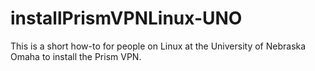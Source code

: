 # installPrismVPNLinux-UNO
This is a short how-to for people on Linux at the University of Nebraska Omaha to install the Prism VPN.
